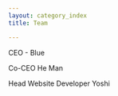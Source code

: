 ```yaml
---
layout: category_index
title: Team

---
```

CEO - Blue

Co-CEO He Man

Head Website Developer Yoshi
